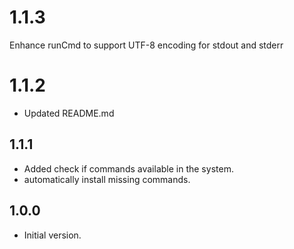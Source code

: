 # 1.1.3
Enhance runCmd to support UTF-8 encoding for stdout and stderr

# 1.1.2
- Updated README.md

## 1.1.1
- Added check if commands available in the system.
- automatically install missing commands.

## 1.0.0

- Initial version.
